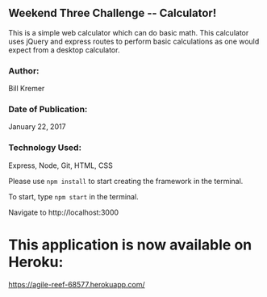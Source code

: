 ## Weekend Three Challenge -- Calculator!

This is a simple web calculator which can do basic math.  This calculator uses jQuery and express routes to perform basic calculations as one would expect from a desktop calculator.


### Author:
Bill Kremer

### Date of Publication:
January 22, 2017

### Technology Used:

Express, Node, Git, HTML, CSS

Please use ```npm install``` to start creating the framework in the terminal.

To start, type ```npm start``` in the terminal.

Navigate to http://localhost:3000



# This application is now available on Heroku:
https://agile-reef-68577.herokuapp.com/
